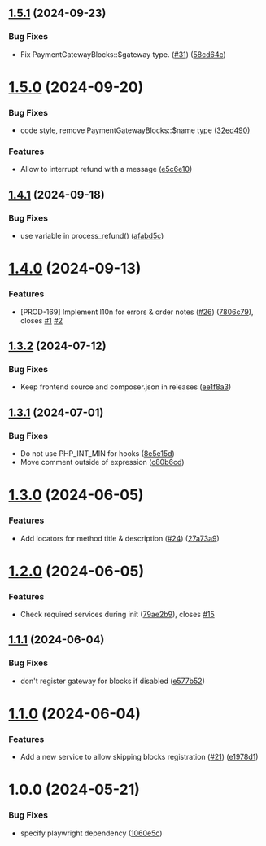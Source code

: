 ## [1.5.1](https://github.com/inpsyde/payment-gateway/compare/1.5.0...1.5.1) (2024-09-23)


### Bug Fixes

* Fix PaymentGatewayBlocks::$gateway type. ([#31](https://github.com/inpsyde/payment-gateway/issues/31)) ([58cd64c](https://github.com/inpsyde/payment-gateway/commit/58cd64cb64bc11fcd1a89d9aa0690d90738162a4))

# [1.5.0](https://github.com/inpsyde/payment-gateway/compare/1.4.1...1.5.0) (2024-09-20)


### Bug Fixes

* code style, remove PaymentGatewayBlocks::$name type ([32ed490](https://github.com/inpsyde/payment-gateway/commit/32ed490e73414383c6f6eb34529a483468afb56c))


### Features

* Allow to interrupt refund with a message ([e5c6e10](https://github.com/inpsyde/payment-gateway/commit/e5c6e10d06b228483b8725cfbd41686fb0c5b776))

## [1.4.1](https://github.com/inpsyde/payment-gateway/compare/1.4.0...1.4.1) (2024-09-18)


### Bug Fixes

* use variable in process_refund() ([afabd5c](https://github.com/inpsyde/payment-gateway/commit/afabd5cc6e08a830238af5067500df3fb462644f))

# [1.4.0](https://github.com/inpsyde/payment-gateway/compare/1.3.2...1.4.0) (2024-09-13)


### Features

* [PROD-169] Implement l10n for errors & order notes ([#26](https://github.com/inpsyde/payment-gateway/issues/26)) ([7806c79](https://github.com/inpsyde/payment-gateway/commit/7806c798bc1a6e450f91d703fc94f7c07e8aea96)), closes [#1](https://github.com/inpsyde/payment-gateway/issues/1) [#2](https://github.com/inpsyde/payment-gateway/issues/2)

## [1.3.2](https://github.com/inpsyde/payment-gateway/compare/1.3.1...1.3.2) (2024-07-12)


### Bug Fixes

* Keep frontend source and composer.json in releases ([ee1f8a3](https://github.com/inpsyde/payment-gateway/commit/ee1f8a3642d9240927b8df39b70e8022b000ad4f))

## [1.3.1](https://github.com/inpsyde/payment-gateway/compare/1.3.0...1.3.1) (2024-07-01)


### Bug Fixes

* Do not use PHP_INT_MIN for hooks ([8e5e15d](https://github.com/inpsyde/payment-gateway/commit/8e5e15d4f09364333b5937a2d09b44210fe0c2f4))
* Move comment outside of expression ([c80b6cd](https://github.com/inpsyde/payment-gateway/commit/c80b6cde33661b53fe0ac73824f5eaae3fda9db7))

# [1.3.0](https://github.com/inpsyde/payment-gateway/compare/1.2.0...1.3.0) (2024-06-05)


### Features

* Add locators for method title & description ([#24](https://github.com/inpsyde/payment-gateway/issues/24)) ([27a73a9](https://github.com/inpsyde/payment-gateway/commit/27a73a90965af918da92185526315a97ab8b8c48))

# [1.2.0](https://github.com/inpsyde/payment-gateway/compare/1.1.1...1.2.0) (2024-06-05)


### Features

* Check required services during init  ([79ae2b9](https://github.com/inpsyde/payment-gateway/commit/79ae2b9bb178376419c91b418bdfa2b593b99346)), closes [#15](https://github.com/inpsyde/payment-gateway/issues/15)

## [1.1.1](https://github.com/inpsyde/payment-gateway/compare/1.1.0...1.1.1) (2024-06-04)


### Bug Fixes

* don't register gateway for blocks if disabled ([e577b52](https://github.com/inpsyde/payment-gateway/commit/e577b522ef0452104a2e54c499f39e9953876a38))

# [1.1.0](https://github.com/inpsyde/payment-gateway/compare/1.0.1...1.1.0) (2024-06-04)


### Features

* Add a new service to allow skipping blocks registration ([#21](https://github.com/inpsyde/payment-gateway/issues/21)) ([e1978d1](https://github.com/inpsyde/payment-gateway/commit/e1978d19654a2c685265a9d32fa12ff49c7b6249))

# 1.0.0 (2024-05-21)


### Bug Fixes

* specify playwright dependency ([1060e5c](https://github.com/inpsyde/payment-gateway/commit/1060e5cafece37c465e6e78077d2c7378f723b46))
